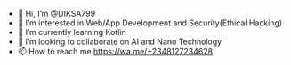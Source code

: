 - 👋 Hi, I’m @DIKSA799
- 👀 I’m interested in Web/App Development and Security(Ethical Hacking)
- 🌱 I’m currently learning Kotlin
- 💞️ I’m looking to collaborate on AI and Nano Technology
- 📫 How to reach me https://wa.me/+2348127234628

<!---
DIKSA799/DIKSA799 is a ✨ special ✨ repository because its `README.md` (this file) appears on your GitHub profile.
You can click the Preview link to take a look at your changes.
--->
